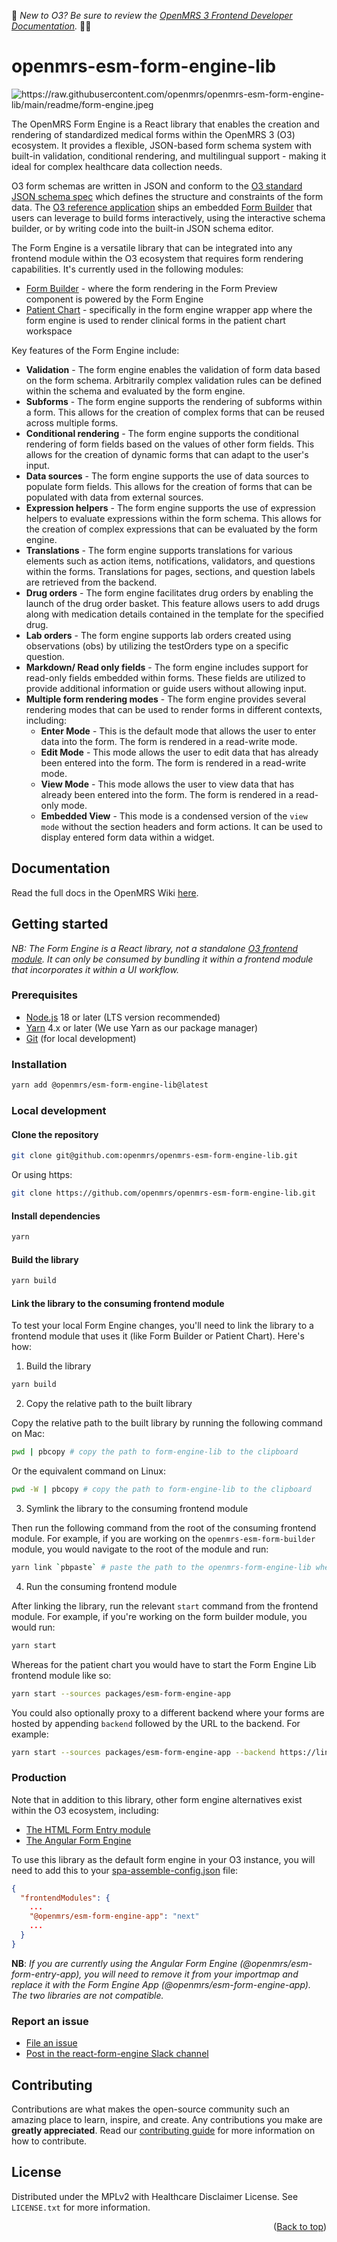 <div id="top"></div>

:wave: *New to O3? Be sure to review the [OpenMRS 3 Frontend Developer Documentation](https://o3-docs.openmrs.org/).* :teacher:

# openmrs-esm-form-engine-lib

<img src="readme/form-engine.jpeg" alt="https://raw.githubusercontent.com/openmrs/openmrs-esm-form-engine-lib/main/readme/form-engine.jpeg" >

The OpenMRS Form Engine is a React library that enables the creation and rendering of standardized medical forms within the OpenMRS 3 (O3) ecosystem. It provides a flexible, JSON-based form schema system with built-in validation, conditional rendering, and multilingual support - making it ideal for complex healthcare data collection needs.

O3 form schemas are written in JSON and conform to the [O3 standard JSON schema spec](https://github.com/openmrs/openmrs-contrib-json-schemas/blob/main/form.schema.json) which defines the structure and constraints of the form data. The [O3 reference application](https://o3.openmrs.org/openmrs/spa) ships an embedded [Form Builder](https://github.com/openmrs/openmrs-esm-form-builder) that users can leverage to build forms interactively, using the interactive schema builder, or by writing code into the built-in JSON schema editor.

The Form Engine is a versatile library that can be integrated into any frontend module within the O3 ecosystem that requires form rendering capabilities. It's currently used in the following modules:

- [Form Builder](https://github.com/openmrs/openmrs-esm-form-builder) - where the form rendering in the Form Preview component is powered by the Form Engine
- [Patient Chart](https://github.com/openmrs/openmrs-esm-patient-chart) - specifically in the form engine wrapper app where the form engine is used to render clinical forms in the patient chart workspace

Key features of the Form Engine include:

- **Validation** - The form engine enables the validation of form data based on the form schema. Arbitrarily complex validation rules can be defined within the schema and evaluated by the form engine.
- **Subforms** - The form engine supports the rendering of subforms within a form. This allows for the creation of complex forms that can be reused across multiple forms.
- **Conditional rendering** - The form engine supports the conditional rendering of form fields based on the values of other form fields. This allows for the creation of dynamic forms that can adapt to the user's input.
- **Data sources** - The form engine supports the use of data sources to populate form fields. This allows for the creation of forms that can be populated with data from external sources.
- **Expression helpers** - The form engine supports the use of expression helpers to evaluate expressions within the form schema. This allows for the creation of complex expressions that can be evaluated by the form engine.
- **Translations** - The form engine supports translations for various elements such as action items, notifications, validators, and questions within the forms. Translations for pages, sections, and question labels are retrieved from the backend.
- **Drug orders** - The form engine facilitates drug orders by enabling the launch of the drug order basket. This feature allows users to add drugs along with medication details contained in the template for the specified drug.
- **Lab orders** - The form engine supports lab orders created using observations (obs) by utilizing the testOrders type on a specific question.
- **Markdown/ Read only fields** - The form engine includes support for read-only fields embedded within forms. These fields are utilized to provide additional information or guide users without allowing input.
- **Multiple form rendering modes** - The form engine provides several rendering modes that can be used to render forms in different contexts, including:
  - **Enter Mode** - This is the default mode that allows the user to enter data into the form. The form is rendered in a read-write mode.
  - **Edit Mode** - This mode allows the user to edit data that has already been entered into the form. The form is rendered in a read-write mode.
  - **View Mode** - This mode allows the user to view data that has already been entered into the form. The form is rendered in a read-only mode.
  - **Embedded View** - This mode is a condensed version of the `view mode` without the section headers and form actions. It can be used to display entered form data within a widget.

## Documentation

Read the full docs in the OpenMRS Wiki [here](https://openmrs.atlassian.net/wiki/spaces/projects/pages/68747273/O3+Form+Docs).

## Getting started

*NB: The Form Engine is a React library, not a standalone [O3 frontend module](https://openmrs.atlassian.net/wiki/spaces/docs/pages/151093806/Overview+of+Frontend+Modules). It can only be consumed by bundling it within a frontend module that incorporates it within a UI workflow.*

### Prerequisites

- [Node.js](https://nodejs.org/en/about/releases) 18 or later (LTS version recommended)
- [Yarn](https://yarnpkg.com/) 4.x or later (We use Yarn as our package manager)
- [Git](https://git-scm.com) (for local development)

### Installation

```bash
yarn add @openmrs/esm-form-engine-lib@latest
```

### Local development

#### Clone the repository

```bash
git clone git@github.com:openmrs/openmrs-esm-form-engine-lib.git
```

Or using https:

```bash
git clone https://github.com/openmrs/openmrs-esm-form-engine-lib.git
```

#### Install dependencies

```bash
yarn
```

#### Build the library

```bash
yarn build
```

#### Link the library to the consuming frontend module

To test your local Form Engine changes, you'll need to link the library to a frontend module that uses it (like Form Builder or Patient Chart). Here's how:

1. Build the library

```bash
yarn build
```

2. Copy the relative path to the built library

Copy the relative path to the built library by running the following command on Mac:

```bash
pwd | pbcopy # copy the path to form-engine-lib to the clipboard
```

Or the equivalent command on Linux:

```bash
pwd -W | pbcopy # copy the path to form-engine-lib to the clipboard
```

3. Symlink the library to the consuming frontend module

Then run the following command from the root of the consuming frontend module. For example, if you are working on the `openmrs-esm-form-builder` module, you would navigate to the root of the module and run:

```bash
yarn link `pbpaste` # paste the path to the openmrs-form-engine-lib where `pbpaste` is the command to paste the clipboard content
```

4. Run the consuming frontend module

After linking the library, run the relevant `start` command from the frontend module. For example, if you're working on the form builder module, you would run:

```bash
yarn start
```

Whereas for the patient chart you would have to start the Form Engine Lib frontend module like so:

```bash
yarn start --sources packages/esm-form-engine-app
```

You could also optionally proxy to a different backend where your forms are hosted by appending `backend` followed by the URL to the backend. For example:

```bash
yarn start --sources packages/esm-form-engine-app --backend https://link-to-my-backend.com
```

### Production

Note that in addition to this library, other form engine alternatives exist within the O3 ecosystem, including:

- [The HTML Form Entry module](https://github.com/openmrs/openmrs-module-htmlformentry)
- [The Angular Form Engine](https://github.com/openmrs/openmrs-ngx-formentry)

To use this library as the default form engine in your O3 instance, you will need to add this to your [spa-assemble-config.json](https://github.com/openmrs/openmrs-distro-referenceapplication/blob/main/frontend/spa-assemble-config.json) file:

```json
{
  "frontendModules": {
    ...
    "@openmrs/esm-form-engine-app": "next"
    ...
  }
}
```

**NB**: *If you are currently using the Angular Form Engine (@openmrs/esm-form-entry-app), you will need to remove it from your importmap and replace it with the Form Engine App (@openmrs/esm-form-engine-app). The two libraries are not compatible.*

### Report an issue

- [File an issue](https://github.com/openmrs/openmrs-esm-form-engine-lib/issues)
- [Post in the react-form-engine Slack channel](https://openmrs.slack.com/archives/C04QZ5DDVMG)

## Contributing

Contributions are what makes the open-source community such an amazing place to learn, inspire, and create. Any contributions you make are **greatly appreciated**. Read our [contributing guide](https://o3-docs.openmrs.org/docs/frontend-modules/contributing) for more information on how to contribute.

## License

Distributed under the MPLv2 with Healthcare Disclaimer License. See `LICENSE.txt` for more information.

<p align="right">(<a href="#top">Back to top</a>)</p>

